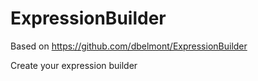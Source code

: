 # ExpressionBuilder
Based on https://github.com/dbelmont/ExpressionBuilder

Create your expression builder
